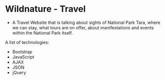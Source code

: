 # Wildnature - Travel

* A Travel Website that is talking about sights of National Park Tara, where we can stay, what tours are on offer, about manifestations and events within the National Park itself.

A list of technologies:
- Bootstrap
- JavaScript
- AJAX
- JSON
- jQuery
